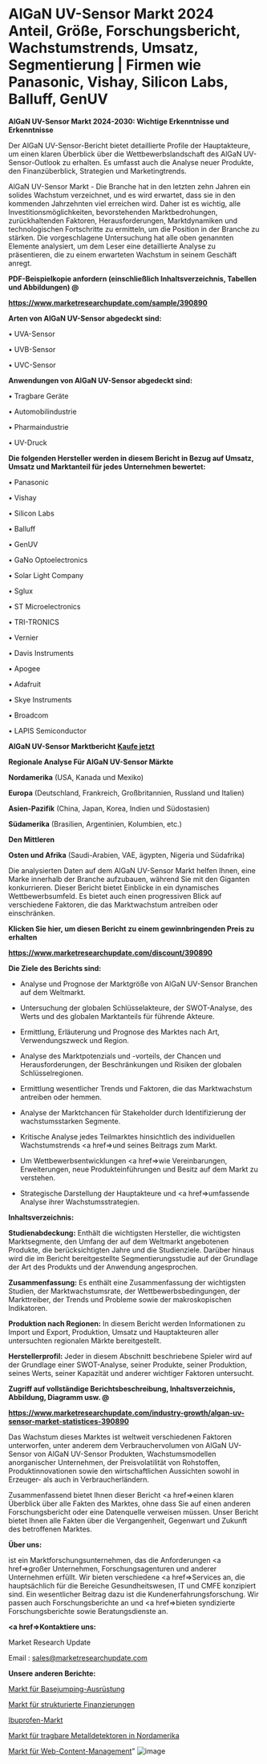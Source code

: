 # AlGaN UV-Sensor Markt 2024 Anteil, Größe, Forschungsbericht, Wachstumstrends, Umsatz, Segmentierung | Firmen wie Panasonic, Vishay, Silicon Labs, Balluff, GenUV

<strong>AlGaN UV-Sensor Markt 2024-2030: Wichtige Erkenntnisse und Erkenntnisse</strong>

Der AlGaN UV-Sensor-Bericht bietet detaillierte Profile der Hauptakteure, um einen klaren Überblick über die Wettbewerbslandschaft des AlGaN UV-Sensor-Outlook zu erhalten. Es umfasst auch die Analyse neuer Produkte, den Finanzüberblick, Strategien und Marketingtrends.

AlGaN UV-Sensor Markt - Die Branche hat in den letzten zehn Jahren ein solides Wachstum verzeichnet, und es wird erwartet, dass sie in den kommenden Jahrzehnten viel erreichen wird. Daher ist es wichtig, alle Investitionsmöglichkeiten, bevorstehenden Marktbedrohungen, zurückhaltenden Faktoren, Herausforderungen, Marktdynamiken und technologischen Fortschritte zu ermitteln, um die Position in der Branche zu stärken. Die vorgeschlagene Untersuchung hat alle oben genannten Elemente analysiert, um dem Leser eine detaillierte Analyse zu präsentieren, die zu einem erwarteten Wachstum in seinem Geschäft anregt.



<strong><b>PDF-Beispielkopie anfordern (einschließlich Inhaltsverzeichnis, Tabellen und Abbildungen) @ </b></strong>

<strong><a href=https://www.marketresearchupdate.com/sample/390890>

<strong>https://www.marketresearchupdate.com/sample/390890</u></a></strong></strong>



<strong>Arten von AlGaN UV-Sensor abgedeckt sind:</strong>

• UVA-Sensor

• UVB-Sensor

• UVC-Sensor



<strong>Anwendungen von AlGaN UV-Sensor abgedeckt sind:</strong>

• Tragbare Geräte

• Automobilindustrie

• Pharmaindustrie

• UV-Druck



<strong>Die folgenden Hersteller werden in diesem Bericht in Bezug auf Umsatz, Umsatz und Marktanteil für jedes Unternehmen bewertet:</strong>

• Panasonic

• Vishay

• Silicon Labs

• Balluff

• GenUV

• GaNo Optoelectronics

• Solar Light Company

• Sglux

• ST Microelectronics

• TRI-TRONICS

• Vernier

• Davis Instruments

• Apogee

• Adafruit

• Skye Instruments

• Broadcom

• LAPIS Semiconductor



<strong>AlGaN UV-Sensor Marktbericht <a href=https://www.marketresearchupdate.com/buynow/390890>Kaufe jetzt</a></strong>



<strong>Regionale Analyse Für AlGaN UV-Sensor Märkte</strong>



<strong>Nordamerika</strong> (USA, Kanada und Mexiko)



<strong>Europa</strong> (Deutschland, Frankreich, Großbritannien, Russland und Italien)



<strong>Asien-Pazifik</strong> (China, Japan, Korea, Indien und Südostasien)



<strong>Südamerika</strong> (Brasilien, Argentinien, Kolumbien, etc.)



<strong>Den Mittleren</strong> 

<strong>Osten und Afrika</strong> (Saudi-Arabien, VAE, ägypten, Nigeria und Südafrika)

Die analysierten Daten auf dem AlGaN UV-Sensor Markt helfen Ihnen, eine Marke innerhalb der Branche aufzubauen, während Sie mit den Giganten konkurrieren. Dieser Bericht bietet Einblicke in ein dynamisches Wettbewerbsumfeld. Es bietet auch einen progressiven Blick auf verschiedene Faktoren, die das Marktwachstum antreiben oder einschränken.



<strong>Klicken Sie hier, um diesen Bericht zu einem gewinnbringenden Preis zu erhalten
</strong>

<strong><a href=https://www.marketresearchupdate.com/discount/390890>https://www.marketresearchupdate.com/discount/390890</b></u></strong></a>



<strong>Die Ziele des Berichts sind:</strong>

- Analyse und Prognose der Marktgröße von AlGaN UV-Sensor Branchen auf dem Weltmarkt.

- Untersuchung der globalen Schlüsselakteure, der SWOT-Analyse, des Werts und des globalen Marktanteils für führende Akteure.

- Ermittlung, Erläuterung und Prognose des Marktes nach Art, Verwendungszweck und Region.

- Analyse des Marktpotenzials und -vorteils, der Chancen und Herausforderungen, der Beschränkungen und Risiken der globalen Schlüsselregionen.

- Ermittlung wesentlicher Trends und Faktoren, die das Marktwachstum antreiben oder hemmen.

- Analyse der Marktchancen für Stakeholder durch Identifizierung der wachstumsstarken Segmente.

- Kritische Analyse jedes Teilmarktes hinsichtlich des individuellen Wachstumstrends <a href=>und</a> seines Beitrags zum Markt.

- Um Wettbewerbsentwicklungen <a href=>wie</a> Vereinbarungen, Erweiterungen, neue Produkteinführungen und Besitz auf dem Markt zu verstehen.

- Strategische Darstellung der Hauptakteure und <a href=>umfas</a>sende Analyse ihrer Wachstumsstrategien.



<strong>Inhaltsverzeichnis:</strong>



<strong>Studienabdeckung:</strong> Enthält die wichtigsten Hersteller, die wichtigsten Marktsegmente, den Umfang der auf dem Weltmarkt angebotenen Produkte, die berücksichtigten Jahre und die Studienziele. Darüber hinaus wird die im Bericht bereitgestellte Segmentierungsstudie auf der Grundlage der Art des Produkts und der Anwendung angesprochen.



<strong>Zusammenfassung:</strong> Es enthält eine Zusammenfassung der wichtigsten Studien, der Marktwachstumsrate, der Wettbewerbsbedingungen, der Markttreiber, der Trends und Probleme sowie der makroskopischen Indikatoren.



<strong>Produktion nach Regionen:</strong> In diesem Bericht werden Informationen zu Import und Export, Produktion, Umsatz und Hauptakteuren aller untersuchten regionalen Märkte bereitgestellt.



<strong>Herstellerprofil:</strong> Jeder in diesem Abschnitt beschriebene Spieler wird auf der Grundlage einer SWOT-Analyse, seiner Produkte, seiner Produktion, seines Werts, seiner Kapazität und anderer wichtiger Faktoren untersucht.



<strong><b>Zugriff auf vollständige Berichtsbeschreibung, Inhaltsverzeichnis, Abbildung, Diagramm usw. @ </b></strong>

<strong><a href=https://www.marketresearchupdate.com/industry-growth/algan-uv-sensor-market-statistices-390890>https://www.marketresearchupdate.com/industry-growth/algan-uv-sensor-market-statistices-390890</a></strong>

Das Wachstum dieses Marktes ist weltweit verschiedenen Faktoren unterworfen, unter anderem dem Verbrauchervolumen von AlGaN UV-Sensor von AlGaN UV-Sensor Produkten, Wachstumsmodellen anorganischer Unternehmen, der Preisvolatilität von Rohstoffen, Produktinnovationen sowie den wirtschaftlichen Aussichten sowohl in Erzeuger- als auch in Verbraucherländern.

Zusammenfassend bietet Ihnen dieser Bericht <a href=>einen</a> klaren Überblick über alle Fakten des Marktes, ohne dass Sie auf einen anderen Forschungsbericht oder eine Datenquelle verweisen müssen. Unser Bericht bietet Ihnen alle Fakten über die Vergangenheit, Gegenwart und Zukunft des betroffenen Marktes.



<strong>Über uns:</strong>

 ist ein Marktforschungsunternehmen, das die Anforderungen <a href=>großer</a> Unternehmen, Forschungsagenturen und anderer Unternehmen erfüllt. Wir bieten verschiedene <a href=>Services</a> an, die hauptsächlich für die Bereiche Gesundheitswesen, IT und CMFE konzipiert sind. Ein wesentlicher Beitrag dazu ist die Kundenerfahrungsforschung. Wir passen auch Forschungsberichte an und <a href=>bieten</a> syndizierte Forschungsberichte sowie Beratungsdienste an.



<strong><a href=>Kontaktiere uns:</a></strong>

Market Research Update

Email : sales@marketresearchupdate.com



<strong>Unsere anderen Berichte:</strong>

<a href=https://www.linkedin.com/pulse/base-jumping-equipment-market-current-business>Markt für Basejumping-Ausrüstung</a>

<a href=https://www.linkedin.com/pulse/structured-finance-market-2023-remarking-enormous>Markt für strukturierte Finanzierungen</a>

<a href=https://www.linkedin.com/pulse/ibuprofen-market-2023-remarking-enormous>Ibuprofen-Markt</a>

<a href=https://www.linkedin.com/pulse/north-america-hand-held-metal-detector-market>Markt für tragbare Metalldetektoren in Nordamerika</a>

<a href=https://www.linkedin.com/pulse/web-content-management-market-size2023-2030-z6v4c/>Markt für Web-Content-Management</a>"
![image](https://github.com/Gayatrikarjule/Market-Analysis-361/assets/97346546/798dc93c-6611-4627-9410-8058bd22f680)
